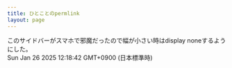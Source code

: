 ```yaml
---
title: ひとことのpermlink
layout: page
---
```

<div class="box" dt="1737861522824">
  このサイドバーがスマホで邪魔だったので幅が小さい時はdisplay noneするようにした。
  <div class="content is-small">Sun Jan 26 2025 12:18:42 GMT+0900 (日本標準時)</div>
</div>